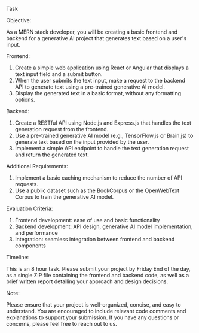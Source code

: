 Task

Objective:

As a MERN stack developer, you will be creating a basic frontend and backend for a generative AI project that generates text based on a user's input.

Frontend:

1. Create a simple web application using React or Angular that displays a text input field and a submit button.
2. When the user submits the text input, make a request to the backend API to generate text using a pre-trained generative AI model.
3. Display the generated text in a basic format, without any formatting options.

Backend:

1. Create a RESTful API using Node.js and Express.js that handles the text generation request from the frontend.
2. Use a pre-trained generative AI model (e.g., TensorFlow.js or Brain.js) to generate text based on the input provided by the user.
3. Implement a simple API endpoint to handle the text generation request and return the generated text.

Additional Requirements:

1. Implement a basic caching mechanism to reduce the number of API requests.
2. Use a public dataset such as the BookCorpus or the OpenWebText Corpus to train the generative AI model.

Evaluation Criteria:

1. Frontend development: ease of use and basic functionality
2. Backend development: API design, generative AI model implementation, and performance
3. Integration: seamless integration between frontend and backend components

Timeline:

This is an 8 hour task. Please submit your project by Friday End of the day, as a single ZIP file containing the frontend and backend code, as well as a brief written report detailing your approach and design decisions.

Note:

Please ensure that your project is well-organized, concise, and easy to understand. You are encouraged to include relevant code comments and explanations to support your submission. If you have any questions or concerns, please feel free to reach out to us.
